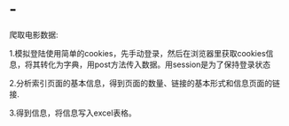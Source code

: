 # -
爬取电影数据:

1.模拟登陆使用简单的cookies，先手动登录，然后在浏览器里获取cookies信息，将其转化为字典，用post方法传入数据。用session是为了保持登录状态 

2.分析索引页面的基本信息，得到页面的数量、链接的基本形式和信息页面的链接.

3.得到信息，将信息写入excel表格。
